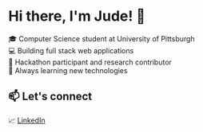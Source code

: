 # Hi there, I'm Jude! 👋

🎓 Computer Science student at University of Pittsburgh  
💻 Building full stack web applications  
🔬 Hackathon participant and research contributor  
🧠 Always learning new technologies

## 📫 Let's connect  
📈 [LinkedIn](https://linkedin.com/in/jude-gilligan/)
